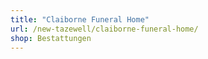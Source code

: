 ```yaml
---
title: "Claiborne Funeral Home"
url: /new-tazewell/claiborne-funeral-home/
shop: Bestattungen
---
```

